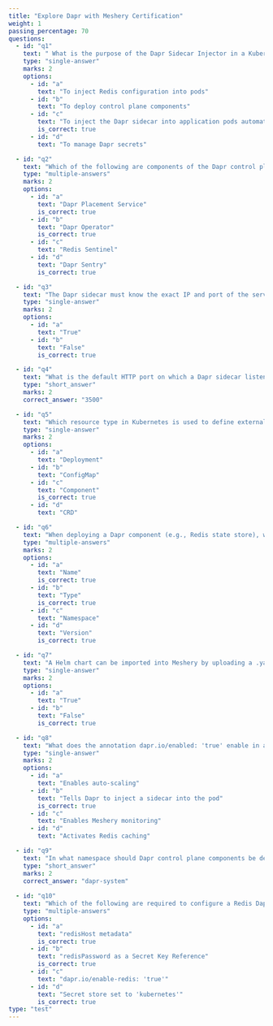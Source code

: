 ```yaml
---
title: "Explore Dapr with Meshery Certification"
weight: 1
passing_percentage: 70
questions:
  - id: "q1"
    text: " What is the purpose of the Dapr Sidecar Injector in a Kubernetes cluster?"
    type: "single-answer"
    marks: 2
    options:
      - id: "a"
        text: "To inject Redis configuration into pods"
      - id: "b"
        text: "To deploy control plane components"
      - id: "c"
        text: "To inject the Dapr sidecar into application pods automatically"
        is_correct: true
      - id: "d"
        text: "To manage Dapr secrets"

  - id: "q2"
    text: "Which of the following are components of the Dapr control plane?"
    type: "multiple-answers"
    marks: 2
    options:
      - id: "a"
        text: "Dapr Placement Service"
        is_correct: true
      - id: "b"
        text: "Dapr Operator"
        is_correct: true
      - id: "c"
        text: "Redis Sentinel"
      - id: "d"
        text: "Dapr Sentry"
        is_correct: true

  - id: "q3"
    text: "The Dapr sidecar must know the exact IP and port of the service it wants to call."
    type: "single-answer"
    marks: 2
    options:
      - id: "a"
        text: "True"
      - id: "b"
        text: "False"
        is_correct: true

  - id: "q4"
    text: "What is the default HTTP port on which a Dapr sidecar listens?"
    type: "short_answer"
    marks: 2
    correct_answer: "3500"

  - id: "q5"
    text: "Which resource type in Kubernetes is used to define external service configuration like Redis for Dapr?"
    type: "single-answer"
    marks: 2
    options:
      - id: "a"
        text: "Deployment"
      - id: "b"
        text: "ConfigMap"
      - id: "c"
        text: "Component"
        is_correct: true
      - id: "d"
        text: "CRD"

  - id: "q6"
    text: "When deploying a Dapr component (e.g., Redis state store), which of the following fields are mandatory?"
    type: "multiple-answers"
    marks: 2
    options: 
      - id: "a"
        text: "Name"
        is_correct: true
      - id: "b"
        text: "Type"
        is_correct: true
      - id: "c"
        text: "Namespace"
      - id: "d"
        text: "Version"
        is_correct: true

  - id: "q7"
    text: "A Helm chart can be imported into Meshery by uploading a .yaml file only."
    type: "single-answer"
    marks: 2
    options:
      - id: "a"
        text: "True"
      - id: "b"
        text: "False"
        is_correct: true

  - id: "q8"
    text: "What does the annotation dapr.io/enabled: 'true' enable in a Kubernetes deployment?"
    type: "single-answer"
    marks: 2
    options:
      - id: "a"
        text: "Enables auto-scaling"
      - id: "b"
        text: "Tells Dapr to inject a sidecar into the pod"
        is_correct: true
      - id: "c"
        text: "Enables Meshery monitoring"
      - id: "d"
        text: "Activates Redis caching"

  - id: "q9"
    text: "In what namespace should Dapr control plane components be deployed?"
    type: "short_answer"
    marks: 2
    correct_answer: "dapr-system"
  
  - id: "q10"
    text: "Which of the following are required to configure a Redis Dapr component"
    type: "multiple-answers"
    options:
      - id: "a"
        text: "redisHost metadata"
        is_correct: true
      - id: "b"
        text: "redisPassword as a Secret Key Reference"
        is_correct: true
      - id: "c"
        text: "dapr.io/enable-redis: 'true'"
      - id: "d"
        text: "Secret store set to 'kubernetes'"
        is_correct: true
type: "test"
---
```


